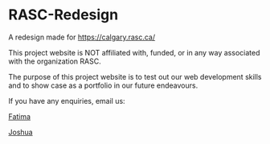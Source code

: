 # RASC-Redesign
A redesign made for https://calgary.rasc.ca/

This project website is NOT affiliated with, funded, or in any way associated with the organization RASC.  

The purpose of this project website is to test out our web development skills and to show case as a portfolio in our future endeavours. 

If you have any enquiries, email us:

[Fatima](mailto:fzahrakhan89@gmail.com)

[Joshua](mailto:19nightwing91@gmail.com)
